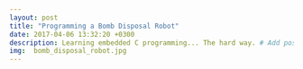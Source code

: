 ```yaml
---
layout: post
title: "Programming a Bomb Disposal Robot"
date: 2017-04-06 13:32:20 +0300
description: Learning embedded C programming... The hard way. # Add post description (optional)
img:  bomb_disposal_robot.jpg
---
```

